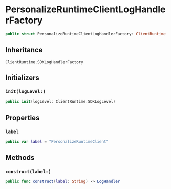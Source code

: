 # PersonalizeRuntimeClientLogHandlerFactory

``` swift
public struct PersonalizeRuntimeClientLogHandlerFactory: ClientRuntime.SDKLogHandlerFactory 
```

## Inheritance

`ClientRuntime.SDKLogHandlerFactory`

## Initializers

### `init(logLevel:)`

``` swift
public init(logLevel: ClientRuntime.SDKLogLevel) 
```

## Properties

### `label`

``` swift
public var label = "PersonalizeRuntimeClient"
```

## Methods

### `construct(label:)`

``` swift
public func construct(label: String) -> LogHandler 
```
